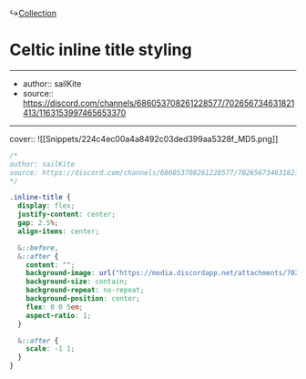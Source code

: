 ↪[Collection](Collection.md)

# Celtic inline title styling

---

- author:: sailKite
- source:: https://discord.com/channels/686053708261228577/702656734631821413/1163153997465653370

---

cover:: ![[Snippets/224c4ec00a4a8492c03ded399aa5328f_MD5.png]]

```css
/*
author: sailKite
source: https://discord.com/channels/686053708261228577/702656734631821413/1163153997465653370
*/

.inline-title {
  display: flex;
  justify-content: center;
  gap: 2.5%;
  align-items: center;

  &::before,
  &::after {
    content: "";
    background-image: url("https://media.discordapp.net/attachments/702656734631821413/1163152299464605909/Obsiidan_border_detail.png?ex=653e88fe&is=652c13fe&hm=0213a2468a424a48e898c3a02a621c9e0a102b902fd8fb6e48fa8bd43d8c1cd3&=&width=300&height=147");
    background-size: contain;
    background-repeat: no-repeat;
    background-position: center;
    flex: 0 0 5em;
    aspect-ratio: 1;
  }

  &::after {
    scale: -1 1;
  }
}
```
